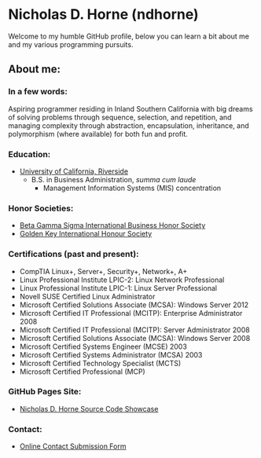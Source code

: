 <!---
- 👋 Hi, I’m @ndhorne
- 👀 I’m interested in ...
- 🌱 I’m currently learning ...
- 💞️ I’m looking to collaborate on ...
- 📫 How to reach me ...
-->

<!---
ndhorne/ndhorne is a ✨ special ✨ repository because its `README.md` (this file) appears on your GitHub profile.
You can click the Preview link to take a look at your changes.
--->

# Nicholas D. Horne (ndhorne)
Welcome to my humble GitHub profile, below you can learn a bit about me and my various programming pursuits.

## About me:

### In a few words:
Aspiring programmer residing in Inland Southern California with big dreams of solving problems through sequence, selection, and repetition, and managing complexity through abstraction, encapsulation, inheritance, and polymorphism (where available) for both fun and profit. 

### Education:
- [University of California, Riverside](https://www.ucr.edu/)
  - B.S. in Business Administration, *summa cum laude*
    - Management Information Systems (MIS) concentration

### Honor Societies:
- [Beta Gamma Sigma International Business Honor Society](https://www.betagammasigma.org/)
- [Golden Key International Honour Society](https://www.goldenkey.org/)

### Certifications (past and present):
- CompTIA Linux+, Server+, Security+, Network+, A+
- Linux Professional Institute LPIC-2: Linux Network Professional
- Linux Professional Institute LPIC-1: Linux Server Professional
- Novell SUSE Certified Linux Administrator
- Microsoft Certified Solutions Associate (MCSA): Windows Server 2012
- Microsoft Certified IT Professional (MCITP): Enterprise Administrator 2008
- Microsoft Certified IT Professional (MCITP): Server Administrator 2008
- Microsoft Certified Solutions Associate (MCSA): Windows Server 2008
- Microsoft Certified Systems Engineer (MCSE) 2003
- Microsoft Certified Systems Administrator (MCSA) 2003
- Microsoft Certified Technology Specialist (MCTS)
- Microsoft Certified Professional (MCP)

### GitHub Pages Site:
- [Nicholas D. Horne Source Code Showcase](https://ndhorne.github.io/)

### Contact:
- [Online Contact Submission Form](https://ndhorne.github.io/contact.html)
